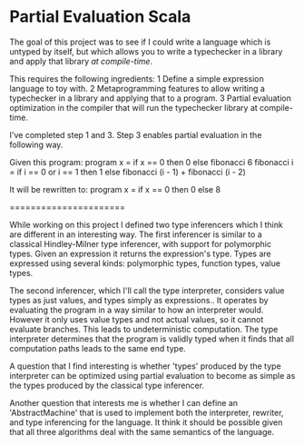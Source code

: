 Partial Evaluation Scala
======================

The goal of this project was to see if I could write a language which is untyped by itself, but which allows you to write a typechecker in a library and apply that library *at compile-time*.

This requires the following ingredients:
  1 Define a simple expression language to toy with.
  2 Metaprogramming features to allow writing a typechecker in a library and applying that to a program. 
  3 Partial evaluation optimization in the compiler that will run the typechecker library at compile-time.

I've completed step 1 and 3. Step 3 enables partial evaluation in the following way.

Given this program:
program x = if x == 0 then 0 else fibonacci 6
fibonacci i = if i == 0 or i == 1 then 1 else fibonacci (i - 1) + fibonacci (i - 2)

It will be rewritten to:
program x = if x == 0 then 0 else 8

======================

While working on this project I defined two type inferencers which I think are different in an interesting way. The first inferencer is similar to a classical Hindley-Milner type inferencer, with support for polymorphic types. Given an expression it returns the expression's type. Types are expressed using several kinds: polymorphic types, function types, value types.

The second inferencer, which I'll call the type interpreter, considers value types as just values, and types simply as expressions.. It operates by evaluating the program in a way similar to how an interpreter would. However it only uses value types and not actual values, so it cannot evaluate branches. This leads to undeterministic computation. The type interpreter determines that the program is validly typed when it finds that all computation paths leads to the same end type.

A question that I find interesting is whether 'types' produced by the type interpreter can be optimized using partial evaluation to become as simple as the types produced by the classical type inferencer.

Another question that interests me is whether I can define an 'AbstractMachine' that is used to implement both the interpreter, rewriter, and type inferencing for the language. It think it should be possible given that all three algorithms deal with the same semantics of the language.
